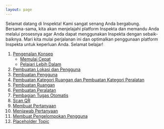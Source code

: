 ```yaml
---
layout: page
---
```


<!-- ## Welcome Page -->
Selamat datang di Inspekta! Kami sangat senang Anda bergabung. Bersama-sama, kita akan menjelajahi platform Inspekta dan memandu Anda melalui prosesnya agar Anda dapat menggunakan Inspekta dengan sebaik-baiknya. Mari kita mulai perjalanan ini dan optimalkan penggunaan platform Inspekta untuk keperluan Anda. Selamat belajar!

1. [Pengenalan Konsep](./concept/)
   - [Memulai Cepat](./start/)
   - [Pelajari Lebih Dalam](./advance/)
2. [Pembuatan Lokasi dan Pengguna](./location/)
3. [Pembuatan Pengguna](./accounts/)
4. [Pembuatan Kategori Ruangan dan Pembuatan Kategori Peralatan](./category/) 
5. [Pembuatan Ruangan](./rooms/)
6. [Pembuatan Peralatan](./eqt/)
7. [Pembagian Tugas Otomatis](./task_div/)
8. [Scan QR](./scan_qr/)
9. [Membuat Pertanyaan](./question/)
10. [Menjawab Pertanyaan](./answer/)
11. [Membuat Pengelompokan Pengguna](./user_grp/)
12. [Placeholder Topic](./placeholder/)
